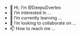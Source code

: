 - 👋 Hi, I’m @DeepuDvertex
- 👀 I’m interested in ...
- 🌱 I’m currently learning ...
- 💞️ I’m looking to collaborate on ...
- 📫 How to reach me ...

<!---
DeepuDvertex/DeepuDvertex is a ✨ special ✨ repository because its `README.md` (this file) appears on your GitHub profile.
You can click the Preview link to take a look at your changes.
--->
